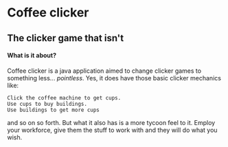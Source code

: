 # Coffee clicker
## The clicker game that isn't

#### What is it about?
Coffee clicker is a java application aimed to change clicker games to something less... *pointless*.
Yes, it does have those basic clicker mechanics like:
```
Click the coffee machine to get cups.
Use cups to buy buildings.
Use buildings to get more cups
```
and so on so forth. But what it also has is a more tycoon feel to it. Employ your workforce, give them the stuff to work with and they will do what you wish.
